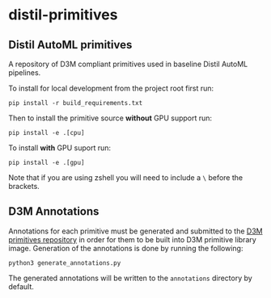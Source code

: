 # distil-primitives

## Distil AutoML primitives

A repository of D3M compliant primitives used in baseline Distil AutoML pipelines.

To install for local development from the project root first run:

```console
pip install -r build_requirements.txt
```

Then to install the primitive source **without** GPU support run:

```
pip install -e .[cpu]
```

To install **with** GPU suport run:

```console
pip install -e .[gpu]
```

Note that if you are using zshell you will need to include a `\` before the brackets.

## D3M Annotations

Annotations for each primitive must be generated and submitted to the [D3M primitives repository](https://gitlab.com/datadrivendiscovery.org.primitives) in order for them to be built into D3M primitive library image. Generation of the annotations is done by running the following:

```
python3 generate_annotations.py
```
The generated annotations will be written to the `annotations` directory by default.

